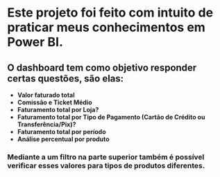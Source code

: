 # Este projeto foi feito com intuito de praticar meus conhecimentos em Power BI.

## O dashboard tem como objetivo responder certas questões, são elas:

- **Valor faturado total**
- **Comissão e Ticket Médio**
- **Faturamento total por Loja?**
- **Faturamento total por Tipo de Pagamento (Cartão de Crédito ou Transferência/Pix)?**
- **Faturamento total por período**
- **Análise percentual por produto**

### Mediante a um filtro na parte superior também é possível verificar esses valores para tipos de produtos diferentes.

